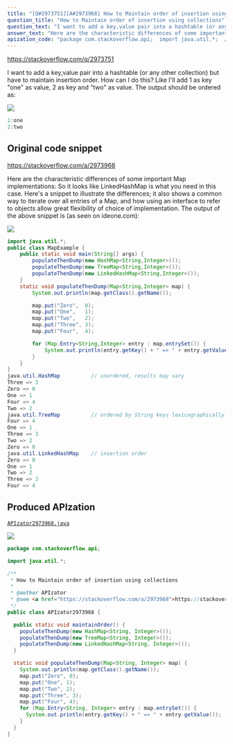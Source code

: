 ```yaml
---
title: "[Q#2973751][A#2973968] How to Maintain order of insertion using collections"
question_title: "How to Maintain order of insertion using collections"
question_text: "I want to add a key,value pair into a hashtable (or any other collection) but have to maintain insertion order. How can I do this? Like I'll add 1 as key \"one\" as value, 2 as key and \"two\" as value. The output should be ordered as:"
answer_text: "Here are the characteristic differences of some important Map implementations: So it looks like LinkedHashMap is what you need in this case. Here's a snippet to illustrate the differences; it also shows a common way to iterate over all entries of a Map, and how using an interface to refer to objects allow great flexibility of choice of implementation. The output of the above snippet is (as seen on ideone.com):"
apization_code: "package com.stackoverflow.api;  import java.util.*;  /**  * How to Maintain order of insertion using collections  *  * @author APIzator  * @see <a href=\"https://stackoverflow.com/a/2973968\">https://stackoverflow.com/a/2973968</a>  */ public class APIzator2973968 {    public static void maintainOrder() {     populateThenDump(new HashMap<String, Integer>());     populateThenDump(new TreeMap<String, Integer>());     populateThenDump(new LinkedHashMap<String, Integer>());   }    static void populateThenDump(Map<String, Integer> map) {     System.out.println(map.getClass().getName());     map.put(\"Zero\", 0);     map.put(\"One\", 1);     map.put(\"Two\", 2);     map.put(\"Three\", 3);     map.put(\"Four\", 4);     for (Map.Entry<String, Integer> entry : map.entrySet()) {       System.out.println(entry.getKey() + \" => \" + entry.getValue());     }   } }"
---
```


https://stackoverflow.com/q/2973751

I want to add a key,value pair into a hashtable (or any other collection) but have to maintain insertion order. How can I do this?
Like I&#x27;ll add 1 as key &quot;one&quot; as value, 2 as key and &quot;two&quot; as value.
The output should be ordered as:


<div class="code-logo"><img src="/stackoverflow.png" /></div>

```java
1:one
2:two
```


## Original code snippet

https://stackoverflow.com/a/2973968

Here are the characteristic differences of some important Map implementations:
So it looks like LinkedHashMap is what you need in this case.
Here&#x27;s a snippet to illustrate the differences; it also shows a common way to iterate over all entries of a Map, and how using an interface to refer to objects allow great flexibility of choice of implementation.
The output of the above snippet is (as seen on ideone.com):

<div class="code-logo"><img src="/stackoverflow.png" /></div>

```java
import java.util.*;
public class MapExample {
    public static void main(String[] args) {
        populateThenDump(new HashMap<String,Integer>());
        populateThenDump(new TreeMap<String,Integer>());
        populateThenDump(new LinkedHashMap<String,Integer>());
    }
    static void populateThenDump(Map<String,Integer> map) {
        System.out.println(map.getClass().getName());

        map.put("Zero",  0);
        map.put("One",   1);
        map.put("Two",   2);
        map.put("Three", 3);
        map.put("Four",  4);

        for (Map.Entry<String,Integer> entry : map.entrySet()) {
            System.out.println(entry.getKey() + " => " + entry.getValue());
        }
    }
}
java.util.HashMap          // unordered, results may vary
Three => 3
Zero => 0
One => 1
Four => 4
Two => 2
java.util.TreeMap          // ordered by String keys lexicographically
Four => 4
One => 1
Three => 3
Two => 2
Zero => 0
java.util.LinkedHashMap    // insertion order
Zero => 0
One => 1
Two => 2
Three => 3
Four => 4
```

## Produced APIzation

[`APIzator2973968.java`](https://github.com/blind-papers/apization-temp-data/raw/main/search/APIzator2973968.java)

<div class="code-logo"><img src="/apizator.png" /></div>

```java
package com.stackoverflow.api;

import java.util.*;

/**
 * How to Maintain order of insertion using collections
 *
 * @author APIzator
 * @see <a href="https://stackoverflow.com/a/2973968">https://stackoverflow.com/a/2973968</a>
 */
public class APIzator2973968 {

  public static void maintainOrder() {
    populateThenDump(new HashMap<String, Integer>());
    populateThenDump(new TreeMap<String, Integer>());
    populateThenDump(new LinkedHashMap<String, Integer>());
  }

  static void populateThenDump(Map<String, Integer> map) {
    System.out.println(map.getClass().getName());
    map.put("Zero", 0);
    map.put("One", 1);
    map.put("Two", 2);
    map.put("Three", 3);
    map.put("Four", 4);
    for (Map.Entry<String, Integer> entry : map.entrySet()) {
      System.out.println(entry.getKey() + " => " + entry.getValue());
    }
  }
}

```